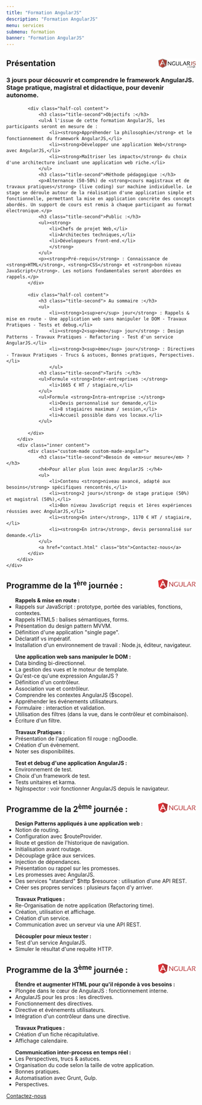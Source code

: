 ```yaml
---
title: "Formation AngularJS"
description: "Formation AngularJS"
menu: services
submenu: formation
banner: "Formation AngularJS"
---
```

<div class="section-title">
	<div class="wrap cf">
		<div class="inner">
			<h2>
				<img src="img/angularjs.jpeg" alt="AngularJS" style="width:100px;float:right;">
				Présentation
			</h2>
		</div>
	</div>
</div>

<section class="section">
	<div class="wrap cf">
		<div class="inner half-cols">
			<h3 class="title-second">3 jours pour découvrir et comprendre le framework AngularJS.<br>Stage pratique, magistral et didactique, pour devenir autonome.</h3>

			<div class="half-col content">
				<h3 class="title-second">Objectifs :</h3>
				<ul>À l'issue de cette formation AngularJS, les participants seront en mesure de :
					<li><strong>Appréhender la philosophie</strong> et le fonctionnement du framework AngularJS,</li>
					<li><strong>Développer une application Web</strong> avec AngularJS,</li>
					<li><strong>Maîtriser les impacts</strong> du choix d'une architecture incluant une application web riche.</li>
				</ul>
				<h3 class="title-second">Méthode pédagogique :</h3>
				<p>Alternance (50-50%) de <strong>cours magistraux et de travaux pratiques</strong> (live coding) sur machine individuelle. Le stage se déroule autour de la réalisation d'une application simple et fonctionnelle, permettant la mise en application concrète des concepts abordés. Un support de cours est remis à chaque participant au format électronique.</p>
				<h3 class="title-second">Public :</h3>
				<ul><strong>
					<li>Chefs de projet Web,</li>
					<li>Architectes techniques,</li>
					<li>Développeurs front-end.</li>
					</strong>
				</ul>
				<p><strong>Pré-requis</strong> : Connaissance de <strong>HTML</strong>, <strong>CSS</strong> et <strong>bon niveau JavaScript</strong>. Les notions fondamentales seront abordées en rappels.</p>
			</div>

			<div class="half-col content">
				<h3 class="title-second"> Au sommaire :</h3>
				<ul>
					<li><strong>1<sup>er</sup> jour</strong> : Rappels & mise en route - Une application web sans manipuler le DOM - Travaux Pratiques - Tests et debug.</li>
					<li><strong>2<sup>ème</sup> jour</strong> : Design Patterns - Travaux Pratiques - Refactoring - Test d'un service AngularJS.</li>
					<li><strong>3<sup>ème</sup> jour</strong> : Directives - Travaux Pratiques - Trucs & astuces, Bonnes pratiques, Perspectives.</li>
					</ul>
				<h3 class="title-second">Tarifs :</h3>
				<ul>Formule <strong>Inter-entreprises :</strong>
					<li>1665 € HT / stagiaire,</li>
				</ul>
				<ul>Formule <strong>Intra-entreprise :</strong>
					<li>Devis personnalisé sur demande,</li>
					<li>8 stagiaires maximum / session,</li>
					<li>Accueil possible dans vos locaux.</li>
				</ul>

			</div>
		</div>
		<div class="inner content">
			<div class="custom-made custom-made-angular">
				<h3 class="title-second">Besoin de <em>sur mesure</em> ?</h3>
				<h4>Pour aller plus loin avec AngularJS :</h4>
				<ul>
					<li>Contenu <strong>niveau avancé, adapté aux besoins</strong> spécifiques rencontrés,</li>
					<li><strong>2 jours</strong> de stage pratique (50%) et magistral (50%),</li>
					<li>Bon niveau JavaScript requis et 1ères expériences réussies avec AngularJS,</li>
					<li><strong>En inter</strong>, 1170 € HT / stagiaire,</li>
					<li><strong>En intra</strong>, devis personnalisé sur demande.</li>
				</ul>
				<a href="contact.html" class="btn">Contactez-nous</a>
			</div>
		</div>
	</div>
</section>

<div class="section-title">
	<div class="wrap cf">
		<div class="inner">
			<h2>
				<img src="img/logo-angularjs.svg" alt="AngularJS" style="width:100px;float:right;">
				Programme de la 1<sup>ère</sup> journée :
			</h2>
		</div>
	</div>
</div>

<section class="section">
	<div class="wrap cf">
		<div class="inner half-cols">
			<div class="half-col content">
				<ul><strong>Rappels & mise en route :</strong>
					<li>Rappels sur JavaScript : prototype, portée des variables, fonctions, contextes.</li>
					<li>Rappels HTML5 : balises sémantiques, forms.</li>
					<li>Présentation du design pattern MVVM.</li>
					<li>Définition d'une application "single page".</li>
					<li>Déclaratif vs impératif.</li>
					<li>Installation d'un environnement de travail : Node.js, éditeur, navigateur.</li>
				</ul>
				<ul><strong>Une application web sans manipuler le DOM :</strong>
					<li>Data binding bi-directionnel.</li>
					<li>La gestion des vues et le moteur de template.</li>
					<li>Qu'est-ce qu'une expression AngularJS  ?</li>
					<li>Définition d'un contrôleur.</li>
					<li>Association vue et contrôleur.</li>
					<li>Comprendre les contextes AngularJS ($scope).</li>
					<li>Appréhender les événements utilisateurs.</li>
					<li>Formulaire : interaction et validation.</li>
					<li>Utilisation des filtres (dans la vue, dans le contrôleur et combinaison).</li>
					<li>Écriture d'un filtre.</li>
				</ul>
			</div>
			<div class="half-col content">
				<ul><strong>Travaux Pratiques :</strong>
					<li>Présentation de l'application fil rouge : ngDoodle.</li>
					<li>Création d'un évènement.</li>
					<li>Noter ses disponibilités.</li>
				</ul>
				<ul><strong>Test et debug d'une application AngularJS :</strong>
					<li>Environnement de test.</li>
					<li>Choix d'un framework de test.</li>
					<li>Tests unitaires et karma.</li>
					<li>NgInspector : voir fonctionner AngularJS depuis le navigateur.</li>
				</ul>
			</div>
		</div>
	</div>
</section>

<div class="section-title">
	<div class="wrap cf">
		<div class="inner">
			<h2>
				<img src="img/logo-angularjs.svg" alt="AngulaJS" style="width:100px;float:right;">
				Programme de la 2<sup>ème</sup> journée :
			</h2>
		</div>
	</div>
</div>
<section class="section">
	<div class="wrap cf">
		<div class="inner half-cols">
			<div class="half-col content">
				<ul><strong>Design Patterns appliqués à une application web :</strong>
					<li>Notion de routing.</li>
					<li>Configuration avec $routeProvider.</li>
					<li>Route et gestion de l'historique de navigation.</li>
					<li>Initialisation avant routage.</li>
					<li>Découplage grâce aux services.</li>
					<li>Injection de dépendances.</li>
					<li>Présentation ou rappel sur les promesses.</li>
					<li>Les promesses avec AngularJS.</li>
					<li>Des services "standard" $http $resource : utilisation d'une API REST.</li>
					<li>Créer ses propres services : plusieurs façon d'y arriver.</li>
				</ul>
			</div>
			<div class="half-col content">
				<ul><strong>Travaux Pratiques :</strong>
					<li>Re-Organisation de notre application (Refactoring time).</li>
					<li>Création, utilisation et affichage.</li>
					<li>Création d'un service.</li>
					<li>Communication avec un serveur via une API REST.</li>
				</ul>
				<ul><strong>Découpler pour mieux tester :</strong>
					<li>Test d'un service AngularJS.</li>
					<li>Simuler le résultat d'une requête HTTP.</li>
				</ul>
			</div>
		</div>
	</div>
</section>

<div class="section-title">
	<div class="wrap cf">
		<div class="inner">
			<h2>
				<img src="img/logo-angularjs.svg" alt="AngularJS" style="width:100px;float:right;">
				Programme de la 3<sup>ème</sup> journée :
			</h2>
		</div>
	</div>
</div>

<section class="section">
	<div class="wrap cf">
		<div class="inner half-cols">
			<div class="half-col content">
				<ul><strong>Étendre et augmenter HTML pour qu'il réponde à vos besoins :</strong>
					<li>Plongée dans le cœur de AngularJS : fonctionnement interne.</li>
					<li>AngularJS pour les pros : les directives.</li>
					<li>Fonctionnement des directives.</li>
					<li>Directive et événements utilisateurs.</li>
					<li>Intégration d'un contrôleur dans une directive.</li>
				</ul>
				<ul><strong>Travaux Pratiques :</strong>
					<li>Création d'un fiche récapitulative.</li>
					<li>Affichage calendaire.</li>
				</ul>
			</div>
			<div class="half-col content">
				<ul><strong>Communication inter-process en temps réel :</strong>
					<li>Les Perspectives, trucs & astuces.</li>
					<li>Organisation du code selon la taille de votre application.</li>
					<li>Bonnes pratiques.</li>
					<li>Automatisation avec Grunt, Gulp.</li>
					<li>Perspectives.</li>
				</ul>
				<a href="contact.html" class="btn">Contactez-nous</a>
			</div>
		</div>
	</div>
</section>
